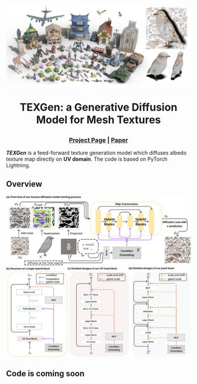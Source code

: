 ![teaser.png](static/teaser.jpg)
# <p align="center"> TEXGen: a Generative Diffusion Model for Mesh Textures

### <p align="center"> [Project Page](https://cvmi-lab.github.io/TEXGen/) | [Paper]()

***TEXGen*** is a feed-forward texture generation model which diffuses albedo texture map directly on **UV domain**. The code is based on PyTorch Lightning. 

## Overview
![overview.jpg](static/overview.jpg)
![blocks.png](static/blocks.jpg)

## Code is coming soon
